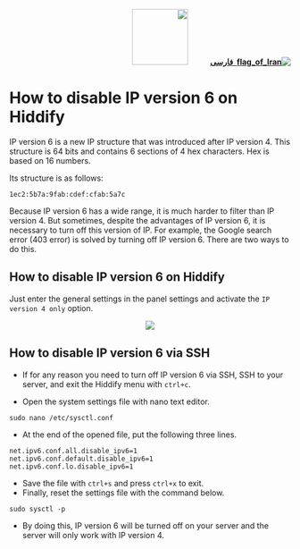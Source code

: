 <div dir="rtl" markdown="1">

[**![flag_of_Iran](https://user-images.githubusercontent.com/125398461/234186932-52f1fa82-52c6-417f-8b37-08fe9250a55f.png) &nbsp;فارسی**](https://github.com/hiddify/hiddify-config/wiki/%D8%A2%D9%85%D9%88%D8%B2%D8%B4-%D8%AE%D8%A7%D9%85%D9%88%D8%B4-%DA%A9%D8%B1%D8%AF%D9%86-%D8%A2%DB%8C%D9%BE%DB%8C-%D9%88%D8%B1%DA%98%D9%86-%DB%B6-%D8%AF%D8%B1-%D9%87%DB%8C%D8%AF%DB%8C%D9%81%D8%A7%DB%8C)&nbsp;&nbsp;&nbsp;&nbsp;&nbsp;&nbsp;&nbsp;&nbsp;&nbsp;&nbsp;<a href="https://github.com/hiddify/hiddify-config/wiki/All-tutorials-and-videos"><img width="100" src="https://github.com/hiddify/hiddify-config/assets/125398461/8ac5b906-105c-4b98-acf5-0e12e39e33f6" /></a>
</div>

# How to disable IP version 6 on Hiddify
IP version 6 is a new IP structure that was introduced after IP version 4. This structure is 64 bits and contains 6 sections of 4 hex characters. Hex is based on 16 numbers.

Its structure is as follows:

`1ec2:5b7a:9fab:cdef:cfab:5a7c`

Because IP version 6 has a wide range, it is much harder to filter than IP version 4. But sometimes, despite the advantages of IP version 6, it is necessary to turn off this version of IP. For example, the Google search error (403 error) is solved by turning off IP version 6. There are two ways to do this.

## How to disable IP version 6 on Hiddify
Just enter the general settings in the panel settings and activate the `IP version 4 only` option.

<div align=center>

<img src="https://github.com/hiddify/hiddify-config/assets/125398461/6f2d4977-6e79-4849-9d10-0c765051306c" />
</div>

## How to disable IP version 6 via SSH
* If for any reason you need to turn off IP version 6 via SSH, SSH to your server, and exit the Hiddify menu with `ctrl+c`.

* Open the system settings file with nano text editor.

```
sudo nano /etc/sysctl.conf
```
* At the end of the opened file, put the following three lines.

```
net.ipv6.conf.all.disable_ipv6=1
net.ipv6.conf.default.disable_ipv6=1
net.ipv6.conf.lo.disable_ipv6=1
```

* Save the file with `ctrl+s` and press `ctrl+x` to exit.
* Finally, reset the settings file with the command below.

```
sudo sysctl -p
```
* By doing this, IP version 6 will be turned off on your server and the server will only work with IP version 4.